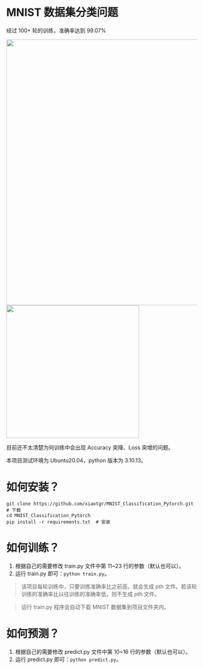 # MNIST 数据集分类问题

经过 100+ 轮的训练，准确率达到 99.07%

<img src="https://github.com/xiaoaug/MNIST_Classification_Pytorch/assets/39291338/7e88ddc8-58e0-4399-99fe-f9f7d48b8547" width="700">

<img src="https://github.com/xiaoaug/MNIST_Classification_Pytorch/assets/39291338/d991c412-6f1d-40a9-ab0c-73c6c5612938" width="350">

目前还不太清楚为何训练中会出现 Accuracy 突降、Loss 突增的问题。

本项目测试环境为 Ubuntu20.04，python 版本为 3.10.13。

# 如何安装？

```
git clone https://github.com/xiaotgr/MNIST_Classification_Pytorch.git  # 下载
cd MNIST_Classification_Pytorch
pip install -r requirements.txt  # 安装
```

# 如何训练？

1. 根据自己的需要修改 train.py 文件中第 11~23 行的参数（默认也可以）。
2. 运行 train.py 即可：`python train.py`。

> 该项目每轮训练中，只要训练准确率比之前高，就会生成 pth 文件。若该轮训练的准确率比以往训练的准确率低，则不生成 pth 文件。

> 运行 train.py 程序会自动下载 MNIST 数据集到项目文件夹内。

# 如何预测？

1. 根据自己的需要修改 predict.py 文件中第 10~16 行的参数（默认也可以）。
3. 运行 predict.py 即可：`python predict.py`。
